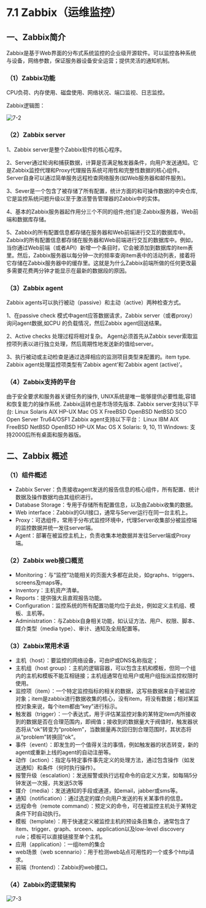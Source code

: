 # 7.1 Zabbix（运维监控）

## 一、Zabbix简介

Zabbix是基于Web界面的分布式系统监控的企业级开源软件。可以监控各种系统与设备，网络参数，保证服务器设备安全运营；提供灵活的通知机制。

### （1）Zabbix功能

CPU负荷、内存使用、磁盘使用、网络状况、端口监视、日志监控。

Zabbix逻辑图：

 

![7-2](http://pded8ke3e.bkt.clouddn.com/7-2.png)

### （2）Zabbix server

1、Zabbix server是整个Zabbix软件的核心程序。

2、Server通过轮询和捕获数据，计算是否满足触发器条件，向用户发送通知。它是Zabbix监控代理和Proxy代理报告系统可用性和完整性数据的核心组件。Server自身可以通过简单服务远程检查网络服务\(如Web服务器和邮件服务\)。

3、Sever是一个包含了被存储了所有配置，统计方面的和可操作数据的中央仓库,它是监控系统问题升级以至于激活警告管理器的Zabbix中的实体。

4、基本的Zabbix服务器起作用分三个不同的组件;他们是:Zabbix服务器，Web前端和数据库存储。

5、Zabbix的所有配置信息都存储在服务器和Web前端进行交互的数据库中。Zabbix的所有配置信息都存储在服务器和Web前端进行交互的数据库中。例如，当你通过Web前端（或者API）新增一个条目时，它会被添加到数据库的item表里。然后，Zabbix服务器以每分钟一次的频率查询item表中的活动列表，接着将它存储在Zabbix服务器中的缓存里。这就是为什么Zabbix前端所做的任何更改最多需要花费两分钟才能显示在最新的数据段的原因。

### （3）Zabbix agent

Zabbix agents可以执行被动（passive）和主动（active）两种检查方式。

1、在passive check 模式中agent应答数据请求，Zabbix server（或者proxy）询问agent数据,如CPU 的负载情况，然后Zabbix agent回送结果。

2、Active checks 处理过程将相对复杂。 Agent必须首先从Zabbix sever索取监控项列表以进行独立处理，然后周期性地发送新的值给server。

3、执行被动或主动检查是通过选择相应的监测项目类型来配置的。item type. Zabbix agent处理监控项类型有’Zabbix agent’和’Zabbix agent \(active\)’。

### （4）Zabbix支持的平台

由于安全要求和服务器关键任务的操作, UNIX系统是唯一能够提供必要性能,容错和恢复能力的操作系统. Zabbix运转也是市场领先版本. Zabbix server支持以下平台: Linux Solaris AIX HP-UX Mac OS X FreeBSD OpenBSD NetBSD SCO Open Server Tru64/OSF1 Zabbix agent支持以下平台： Linux IBM AIX FreeBSD NetBSD OpenBSD HP-UX Mac OS X Solaris: 9, 10, 11 Windows: 支持2000后所有桌面和服务器版。

## 二、Zabbix 概述

### （1）组件概述

* Zabbix Server：负责接收agent发送的报告信息的核心组件，所有配置、统计数据及操作数据均由其组织进行。
* Database Storage：专用于存储所有配置信息，以及由Zabbix收集的数据。
* Web interface：Zabbix的GUI接口，通常与Server运行在同一台主机上。
* Proxy：可选组件，常用于分布式监控环境中，代理Server收集部分被监控端的监控数据并统一发往server端。
* Agent：部署在被监控主机上，负责收集本地数据并发往Server端或Proxy端。

### （2）Zabbix web接口概览

* Monitoring：与“监控”功能相关的页面大多都在此处，如graphs、triggers、screens及maps等。
* Inventory：主机资产清单。
* Reports：提供强大且直观报告功能。
* Configuration：监控系统的所有配置功能均位于此处，例如定义主机组、模板、主机等。
* Administration：与Zabbix自身相关功能，如认证方法、用户、权限、脚本、媒介类型（media type）、审计、通知及全局配置等。

### （3）Zabbix常用术语

* 主机（host）：要监控的网络设备，可由IP或DNS名称指定；
* 主机组（host group）：主机的逻辑容器，可以包含主机和模板，但同一个组内的主机和模板不能互相链接；主机组通常在给用户或用户组指派监控权限时使用。
* 监控项（item）：一个特定监控指标的相关的数据，这写些数据来自于被监控对象；item是zabbix进行数据收集的核心，没有item，将没有数据；相对某监控对象来说，每个item都由“key”进行标示。
* 触发器（trigger）：一个表达式，用于评估某监控对象的某特定item内所接收到的数据是否在合理范围内，即阀值；接收到的数据量大于阀值时，触发器状态将从“ok”转变为“problem”，当数据量再次回归到合理范围时，其状态将从“problem”转换回“ok”。
* 事件（event）：即发生的一个值得关注的事情，例如触发器的状态转变，新的agent或重新上线的agent的自动注册等。
* 动作（action）：指定与特定事件事先定义的处理方法，通过包含操作（如发送通知）和条件（何时执行操作）。
* 报警升级（escalation）：发送报警或执行远程命令的自定义方案，如每隔5分钟发送一次报，共发送5次等
* 媒介（media）：发送通知的手段或通道，如email，jabber或sms等。
* 通知（notification）：通过选定的媒介向用户发送的有关某事件的信息。
* 远程命令（remote command）：预定义的命令，可在被监控主机处于某特定条件下时自动执行。
* 模板（template）：用于快速定义被监控主机的预设条目集合，通常包含了item、trigger、graph、srceen、application以及low-level discovery rule；模板可以直接链接至单个主机。
* 应用（application）：一组item的集合
* web场景（web scennario）：用于检测web站点可用性的一个或多个http请求。
* 前端（frontend）：Zabbix的web接口。

### （4）Zabbix的逻辑架构

![7-3](http://pded8ke3e.bkt.clouddn.com/7-3.png)

